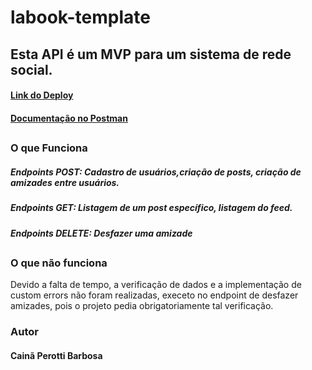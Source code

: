 # labook-template

## Esta API é um MVP para um sistema de rede social.

#### [Link do Deploy](https://projeto-labook.onrender.com/)

#### [Documentação no Postman](https://documenter.getpostman.com/view/22377076/2s935oLjGC)

##

### O que Funciona 

##### Endpoints POST: Cadastro de usuários,criação de posts, criação de amizades entre usuários.
##### Endpoints GET: Listagem de um post específico, listagem do feed.
##### Endpoints DELETE: Desfazer uma amizade
##

### O que não funciona

Devido a falta de tempo, a verificação de dados e a implementação de custom errors não foram realizadas, execeto no endpoint de desfazer amizades, pois o projeto pedia obrigatoriamente tal verificação.

### Autor 
#### Cainã Perotti Barbosa


